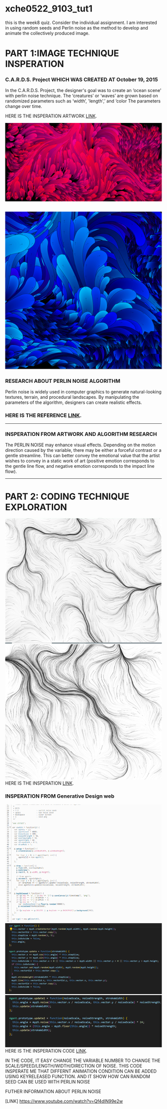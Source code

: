 # xche0522_9103_tut1


this is the week8 quiz. Consider the individual assignment. I am interested in using random seeds and Perlin noise as the method to develop and animate the collectively produced image.

# PART 1:IMAGE TECHNIQUE INSPERATION

### C.A.R.D.S. Project WHICH WAS CREATED AT October 19, 2015

In the C.A.R.D.S. Project, the designer's goal was to create an ‘ocean scene' with perlin noise technique. The ‘creatures’ or ‘waves’ are grown based on randomized parameters such as ‘width’, 'length',’ and ‘color The parameters change over time. 

HERE IS THE INSPERATION ARTWORK [LINK](https://galactic.ink/journal/tag/canvas/).

![PERLIN NOISE ARTWORK IMAGE1](/perlin-noise1.png "perlin-noise_1")

![PERLIN NOISE ARTWORK IMAGE2](/perlin-noise2.png "perlin-noise_2")
---
### RESEARCH ABOUT PERLIN NOISE ALGORITHM 

Perlin noise is widely used in computer graphics to generate natural-looking textures, terrain, and procedural landscapes. By manipulating the parameters of the algorithm, designers can create realistic effects. 


### HERE IS THE REFERENCE [LINK](https://saturncloud.io/blog/what-is-perlin-noise-algorithm-a-guide-for-data-scientists/#:~:text=Perlin%20noise%2C%20developed%20by%20Ken,sequence%20of%20pseudo%2Drandom%20values.).
---
### INSPERATION FROM ARTWORK AND ALGORITHM RESEARCH

The PERLIN NOISE may enhance visual effects. Depending on the motion direction caused by the variable, there may be either a forceful contrast or a gentle streamline. This can better convey the emotional value that the artist wishes to convey in a static work of art (positive emotion corresponds to the gentle line flow, and negative emotion corresponds to the impact line flow).

---
# PART 2: CODING TECHNIQUE EXPLORATION
![PERLIN NOISE CODE IMAGE1](/Random%20and%20noise.png "perlin-noise_CODE1")
![PERLIN NOISE CODE IMAGE2](/Random%20and%20noise2.png "perlin-noise_CODE2")
HERE IS THE INSPERATION [LINK](http://www.generative-gestaltung.de/2/sketches/?02_M/M_1_5_02).

### INSPERATION FROM  Generative Design web
![PERLIN NOISE CODE](/code.png "CODE")
![PERLIN NOISE CODE1](/AGENT%20CODE.png "CODE1")
![PERLIN NOISE CODE2](/AGENT%20CODE2.png "CODE2")
HERE IS THE INSPERATION CODE [LINK](https://editor.p5js.org/generative-design/sketches/M_1_5_02).

IN THE CODE, IT EASY CHANGE THE VARIABLE NUMBER TO CHANGE THE SCALE/SPEED/LENGTH/WIDTH/DIRECTION OF NOISE. THIS CODE INSPERATE ME THAT DIFFERNT ANIMATION CONDITION CAN BE ADDED USING KEYRELEASED FUNCTION. AND IT SHOW HOW CAN RANDOM SEED CAN BE USED WITH PERLIN NOISE

FUTHER INFORMATION ABOUT PERLIN NOISE 

[LINK] https://www.youtube.com/watch?v=Qf4dIN99e2w